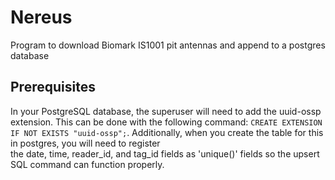 # Nereus
Program to download Biomark IS1001 pit antennas and append to a postgres database

## Prerequisites
In your PostgreSQL database, the superuser will need to add the uuid-ossp extension. 
This can be done with the following command: ```CREATE EXTENSION IF NOT EXISTS "uuid-ossp";```. 
Additionally, when you create the table for this in postgres, you will need to register  
the date, time, reader_id, and tag_id fields as 'unique()' fields so the upsert SQL 
command can function properly.


